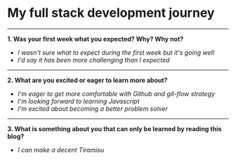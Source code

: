 # My full stack development journey


---

**1. Was your first week what you expected? Why? Why not?**

* _I wasn't sure what to expect during the first week but it's going well_
* _I'd say it has been more challenging than I expected_

---

**2. What are you excited or eager to learn more about?**

* _I'm eager to get more comfortable with Github and git-flow strategy_
* _I'm looking forward to learning Javascript_
* _I'm excited about becoming a better problem solver_

---


**3. What is something about you that can only be learned by reading this blog?**

* _I can make a decent Tiramisu_
